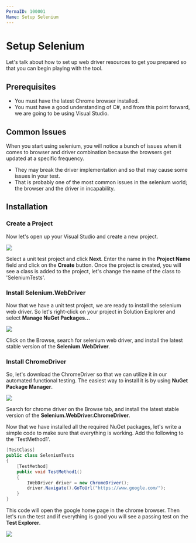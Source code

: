 ```yaml
---
PermaID: 100001
Name: Setup Selenium
---
```


# Setup Selenium

Let's talk about how to set up web driver resources to get you prepared so that you can begin playing with the tool.

## Prerequisites

 - You must have the latest Chrome browser installed.
 - You must have a good understanding of C#, and from this point forward, we are going to be using Visual Studio.

## Common Issues 

When you start using selenium, you will notice a bunch of issues when it comes to browser and driver combination because the browsers get updated at a specific frequency.

 - They may break the driver implementation and so that may cause some issues in your test.
 - That is probably one of the most common issues in the selenium world; the browser and the driver in incapability.

## Installation

### Create a Project

Now let's open up your Visual Studio and create a new project.

<img src="https://raw.githubusercontent.com/zzzprojects/learn-orm/master/tutorials/selenium-webdriver/images/setup-1.png">

Select a unit test project and click **Next**. Enter the name in the **Project Name** field and click on the **Create** button. Once the project is created, you will see a class is added to the project, let's change the name of the class to 'SeleniumTests'.  

### Install Selenium.WebDriver

Now that we have a unit test project, we are ready to install the selenium web driver. So let's right-click on your project in Solution Explorer and select **Manage NuGet Packages...**

<img src="https://raw.githubusercontent.com/zzzprojects/learn-orm/master/tutorials/selenium-webdriver/images/setup-2.png">

Click on the Browse, search for selenium web driver, and install the latest stable version of the **Selenium.WebDriver**.

### Install ChromeDriver

So, let's download the ChromeDriver so that we can utilize it in our automated functional testing. The easiest way to install it is by using **NuGet Package Manager**.

<img src="https://raw.githubusercontent.com/zzzprojects/learn-orm/master/tutorials/selenium-webdriver/images/setup-3.png">

Search for chrome driver on the Browse tab, and install the latest stable version of the **Selenium.WebDriver.ChromeDriver**.

Now that we have installed all the required NuGet packages, let's write a simple code to make sure that everything is working. Add the following to the 'TestMethod1'.

```csharp
[TestClass]
public class SeleniumTests
{
    [TestMethod]
    public void TestMethod1()
    {
        IWebDriver driver = new ChromeDriver();
        driver.Navigate().GoToUrl("https://www.google.com/");
    }
}
```

This code will open the google home page in the chrome browser. Then let's run the test and if everything is good you will see a passing test on the **Test Explorer**.

<img src="https://raw.githubusercontent.com/zzzprojects/learn-orm/master/tutorials/selenium-webdriver/images/setup-4.png">

